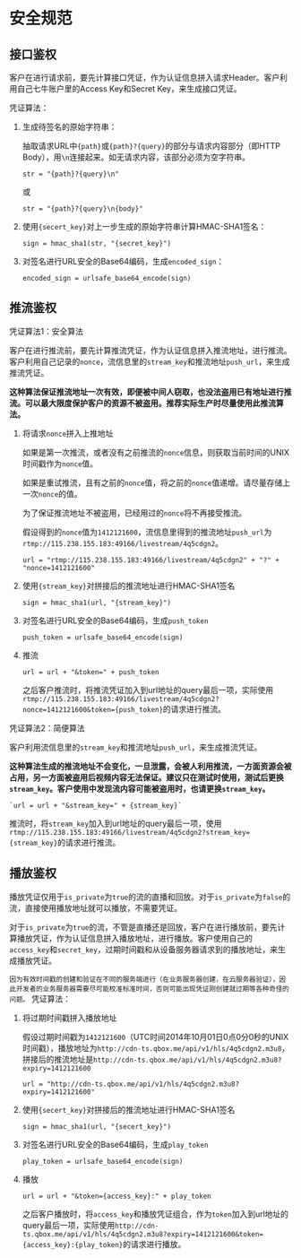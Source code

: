 # 安全规范

## 接口鉴权

客户在进行请求前，要先计算接口凭证，作为认证信息拼入请求Header。客户利用自己七牛账户里的Access Key和Secret Key，来生成接口凭证。

凭证算法：

 1. 生成待签名的原始字符串：

    抽取请求URL中`{path}`或`{path}?{query}`的部分与请求内容部分（即HTTP Body），用`\n`连接起来。如无请求内容，该部分必须为空字符串。

    `str = "{path}?{query}\n"`

    或

    `str = "{path}?{query}\n{body}"`

 2. 使用`{secert_key}`对上一步生成的原始字符串计算HMAC-SHA1签名：

    `sign = hmac_sha1(str, "{secret_key}")`

 3. 对签名进行URL安全的Base64编码，生成`encoded_sign`：

    `encoded_sign = urlsafe_base64_encode(sign)`

## 推流鉴权

凭证算法1：安全算法

客户在进行推流前，要先计算推流凭证，作为认证信息拼入推流地址，进行推流。客户利用自己记录的`nonce`，流信息里的`stream_key`和推流地址`push_url`，来生成推流凭证。

**这种算法保证推流地址一次有效，即便被中间人窃取，也没法盗用已有地址进行推流。可以最大限度保护客户的资源不被盗用。推荐实际生产时尽量使用此推流算法。**

 1. 将请求`nonce`拼入上推地址

    如果是第一次推流，或者没有之前推流的`nonce`信息，则获取当前时间的UNIX时间戳作为`nonce`值。

    如果是重试推流，且有之前的`nonce`值，将之前的`nonce`值递增。请尽量存储上一次`nonce`的值。

    为了保证推流地址不被盗用，已经用过的`nonce`将不再接受推流。

    假设得到的`nonce`值为`1412121600`，流信息里得到的推流地址`push_url`为`rtmp://115.238.155.183:49166/livestream/4q5cdgn2`。

    `url = "rtmp://115.238.155.183:49166/livestream/4q5cdgn2" + "?" + "nonce=1412121600"`

 2. 使用`{stream_key}`对拼接后的推流地址进行HMAC-SHA1签名

    `sign = hmac_sha1(url, "{stream_key}")`

 3. 对签名进行URL安全的Base64编码，生成`push_token`

    `push_token = urlsafe_base64_encode(sign)`

 4. 推流

    `url = url + "&token=" + push_token`

    之后客户推流时，将推流凭证加入到url地址的query最后一项，实际使用`rtmp://115.238.155.183:49166/livestream/4q5cdgn2?nonce=1412121600&token={push_token}`的请求进行推流。

凭证算法2：简便算法

客户利用流信息里的`stream_key`和推流地址`push_url`，来生成推流凭证。

**这种算法生成的推流地址不会变化，一旦泄露，会被人利用推流，一方面资源会被占用，另一方面被盗用后视频内容无法保证。建议只在测试时使用，测试后更换`stream_key`。客户使用中发现流内容可能被盗用时，也请更换`stream_key`。**

    `url = url + "&stream_key=" + {stream_key}`

推流时，将`stream_key`加入到url地址的query最后一项，使用`rtmp://115.238.155.183:49166/livestream/4q5cdgn2?stream_key={stream_key}`的请求进行推流。

## 播放鉴权

播放凭证仅用于`is_private`为`true`的流的直播和回放。对于`is_private`为`false`的流，直接使用播放地址就可以播放，不需要凭证。

对于`is_private`为`true`的流，不管是直播还是回放，客户在进行播放前，要先计算播放凭证，作为认证信息拼入播放地址，进行播放。客户使用自己的`access_key`和`secret_key`，过期时间戳和从设备服务器请求到的播放地址，来生成播放凭证。

`因为有效时间戳的创建和验证在不同的服务端进行（在业务服务器创建，在云服务器验证），因此开发者的业务服务器需要尽可能校准标准时间，否则可能出现凭证刚创建就过期等各种奇怪的问题。`
凭证算法：

 1. 将过期时间戳拼入播放地址

    假设过期时间戳为`1412121600`（UTC时间2014年10月01日0点0分0秒的UNIX时间戳），播放地址为`http://cdn-ts.qbox.me/api/v1/hls/4q5cdgn2.m3u8`，拼接后的推流地址是`http://cdn-ts.qbox.me/api/v1/hls/4q5cdgn2.m3u8?expiry=1412121600`

    `url = "http://cdn-ts.qbox.me/api/v1/hls/4q5cdgn2.m3u8?expiry=1412121600"`

 2. 使用`{secert_key}`对拼接后的推流地址进行HMAC-SHA1签名

    `sign = hmac_sha1(url, "{secert_key}")`

 3. 对签名进行URL安全的Base64编码，生成`play_token`

    `play_token = urlsafe_base64_encode(sign)`

 4. 播放

    `url = url + "&token={access_key}:" + play_token`

    之后客户播放时，将`access_key`和播放凭证组合，作为`token`加入到url地址的query最后一项，实际使用`http://cdn-ts.qbox.me/api/v1/hls/4q5cdgn2.m3u8?expiry=1412121600&token={access_key}:{play_token}`的请求进行播放。
